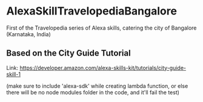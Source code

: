 # AlexaSkillTravelopediaBangalore
First of the Travelopedia series of Alexa skills, catering the city of Bangalore (Karnataka, India)

## Based on the City Guide Tutorial
Link: https://developer.amazon.com/alexa-skills-kit/tutorials/city-guide-skill-1

(make sure to include 'alexa-sdk' while creating lambda function, or else there will be no node modules folder in the code, and it'll fail the test)
